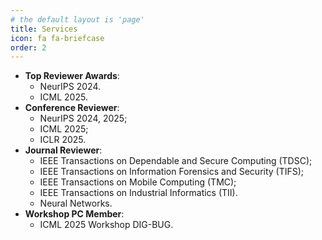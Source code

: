 ```yaml
---
# the default layout is 'page'
title: Services
icon: fa fa-briefcase
order: 2
---
```


<!-- ## Conference Services -->

- **Top Reviewer Awards**: 
  - NeurIPS 2024.
  - ICML 2025.
- **Conference Reviewer**: 
  - NeurIPS 2024, 2025; 
  - ICML 2025;
  - ICLR 2025.
- **Journal Reviewer**: 
  - IEEE Transactions on Dependable and Secure Computing (TDSC); 
  - IEEE Transactions on Information Forensics and Security (TIFS); 
  - IEEE Transactions on Mobile Computing (TMC);
  - IEEE Transactions on Industrial Informatics (TII).
  - Neural Networks.
- **Workshop PC Member**:
  - ICML 2025 Workshop DIG-BUG.

<!-- - Reviewer of NeurIPS 2025.
- Reviewer of ICML 2025.
- Reviewer of ICLR 2025.
- Reviewer of NeurIPS 2024 (<font color=FireBrick>One of the Top Reviewers!</font>🎉).
- Reviewer of IEEE Transactions on Dependable and Secure Computing (TDSC).
- Reviewer of IEEE Transactions on Information Forensics and Security (TIFS).
- Reviewer of IEEE Transactions on Mobile Computing (TMC).
- Reviewer of IEEE Transactions on Industrial Informatics (TII) -->
